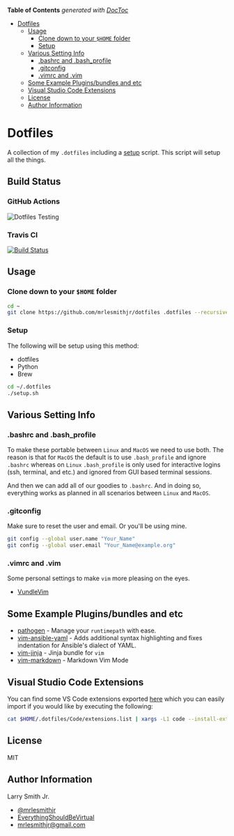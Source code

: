 <!-- START doctoc generated TOC please keep comment here to allow auto update -->
<!-- DON'T EDIT THIS SECTION, INSTEAD RE-RUN doctoc TO UPDATE -->

**Table of Contents** _generated with [DocToc](https://github.com/thlorenz/doctoc)_

- [Dotfiles](#dotfiles)
  - [Usage](#usage)
    - [Clone down to your `$HOME` folder](#clone-down-to-your-home-folder)
    - [Setup](#setup)
  - [Various Setting Info](#various-setting-info)
    - [.bashrc and .bash_profile](#bashrc-and-bash_profile)
    - [.gitconfig](#gitconfig)
    - [.vimrc and .vim](#vimrc-and-vim)
  - [Some Example Plugins/bundles and etc](#some-example-pluginsbundles-and-etc)
  - [Visual Studio Code Extensions](#visual-studio-code-extensions)
  - [License](#license)
  - [Author Information](#author-information)

<!-- END doctoc generated TOC please keep comment here to allow auto update -->

# Dotfiles

A collection of my `.dotfiles` including a [setup](setup.sh) script. This script
will setup all the things.

## Build Status

### GitHub Actions

![Dotfiles Testing](https://github.com/mrlesmithjr/dotfiles/workflows/Dotfiles%20Testing/badge.svg)

### Travis CI

[![Build Status](https://travis-ci.org/mrlesmithjr/dotfiles.svg?branch=master)](https://travis-ci.org/mrlesmithjr/dotfiles)

## Usage

### Clone down to your `$HOME` folder

```bash
cd ~
git clone https://github.com/mrlesmithjr/dotfiles .dotfiles --recursive
```

### Setup

The following will be setup using this method:

- dotfiles
- Python
- Brew

```bash
cd ~/.dotfiles
./setup.sh
```

## Various Setting Info

### .bashrc and .bash_profile

To make these portable between `Linux` and `MacOS` we need to use both. The
reason is that for `MacOS` the default is to use `.bash_profile` and ignore
`.bashrc` whereas on `Linux` `.bash_profile` is only used for interactive
logins (ssh, terminal, and etc.) and ignored from GUI based terminal sessions.

And then we can add all of our goodies to `.bashrc`. And in doing so,
everything works as planned in all scenarios between `Linux` and `MacOS`.

### .gitconfig

Make sure to reset the user and email. Or you'll be using mine.

```bash
git config --global user.name "Your_Name"
git config --global user.email "Your_Name@example.org"
```

### .vimrc and .vim

Some personal settings to make `vim` more pleasing on the eyes.

- [VundleVim](https://github.com/VundleVim/Vundle.vim)

## Some Example Plugins/bundles and etc

- [pathogen](https://github.com/tpope/vim-pathogen) - Manage your
  `runtimepath` with ease.
- [vim-ansible-yaml](https://github.com/chase/vim-ansible-yaml) - Adds
  additional syntax highlighting and fixes indentation for Ansible's dialect
  of YAML.
- [vim-jinja](https://github.com/lepture/vim-jinja) - Jinja bundle for `vim`
- [vim-markdown](https://github.com/plasticboy/vim-markdown) - Markdown Vim
  Mode

## Visual Studio Code Extensions

You can find some VS Code extensions exported [here](Code/extensions.list) which
you can easily import if you would like by executing the following:

```bash
cat $HOME/.dotfiles/Code/extensions.list | xargs -L1 code --install-extension
```

## License

MIT

## Author Information

Larry Smith Jr.

- [@mrlesmithjr](https://www.twitter.com/mrlesmithjr)
- [EverythingShouldBeVirtual](http://everythingshouldbevirtual.com)
- [mrlesmithjr@gmail.com](mailto:mrlesmithjr@gmail.com)

